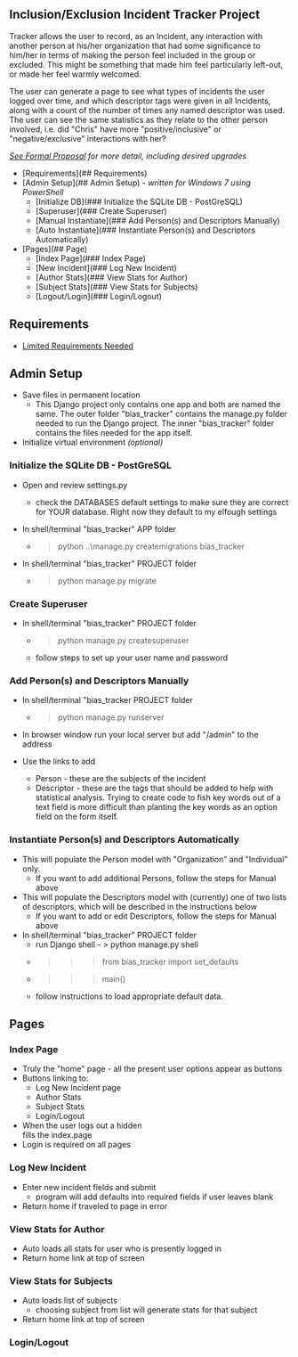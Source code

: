 ## Inclusion/Exclusion Incident Tracker Project

  Tracker allows the user to record, as an Incident, any interaction with another person at his/her organization that had some significance to him/her in terms of making the person feel included in the group or excluded.  This might be something that made him feel particularly left-out, or made her feel warmly welcomed.  

  The user can generate a page to see what types of incidents the user logged over time, and which descriptor tags were given in all Incidents, along with a count of the number of times any named descriptor was used.  The user can see the same statistics as they relate to the other person involved, i.e. did "Chris" have more "positive/inclusive" or "negative/exclusive" interactions with her?

  *[See Formal Proposal](Proposal_formal.md) for more detail, including desired upgrades*


* [Requirements](## Requirements)
* [Admin Setup](## Admin Setup) - *written for Windows 7 using PowerShell*
  * [Initialize DB](### Initialize the SQLite DB - PostGreSQL)
  * [Superuser](### Create Superuser)
  * [Manual Instantiate](### Add Person(s) and Descriptors Manually)
  * [Auto Instantiate](### Instantiate Person(s) and Descriptors Automatically)
* [Pages](## Page)
  * [Index Page](### Index Page)
  * [New Incident](### Log New Incident)
  * [Author Stats](### View Stats for Author)
  * [Subject Stats](### View Stats for Subjects)
  * [Logout/Login](### Login/Logout)

## Requirements

* [Limited Requirements Needed](requirements.txt)

## Admin Setup

* Save files in permanent location
  * This Django project only contains one app and both are named the same.  The
  outer folder "bias_tracker" contains the manage.py folder needed to run the
  Django project.  The inner "bias_tracker" folder contains the files needed for
  the app itself.
* Initialize virtual environment *(optional)*

### Initialize the SQLite DB - PostGreSQL

* Open and review settings.py
  * check the DATABASES default settings to make sure they are correct for YOUR database.  Right now they default to my elfough settings

* In shell/terminal "bias_tracker" APP folder
  * > python ..\\manage.py createmigrations bias_tracker

* In shell/terminal "bias_tracker" PROJECT folder
  * > python manage.py migrate

### Create Superuser
* In shell/terminal "bias_tracker" PROJECT folder
  * > python manage.py createsuperuser
  * follow steps to set up your user name and password

### Add Person(s) and Descriptors Manually
* In shell/terminal "bias_tracker PROJECT folder
  * > python manage.py runserver

* In browser window run your local server but add "/admin" to the address
* Use the links to add
  * Person - these are the subjects of the incident
  * Descriptor - these are the tags that should be added to help with statistical analysis.  Trying to create code to fish key words out of a text field is more difficult than planting the key words as an option field on the form itself.

### Instantiate Person(s) and Descriptors Automatically
* This will populate the Person model with "Organization" and "Individual" only.
  * If you want to add additional Persons, follow the steps for Manual above
* This will populate the Descriptors model with (currently) one of two lists of descriptors, which will be described in the instructions below
  * If you want to add or edit Descriptors, follow the steps for Manual above
* In shell/terminal "bias_tracker" PROJECT folder
  * run Django shell - > python manage.py shell
  * >>>from bias_tracker import set_defaults
  * >>>main()
  * follow instructions to load appropriate default data.

## Pages

### Index Page
  * Truly the "home" page - all the present user options appear as buttons
  * Buttons linking to:
    * Log New Incident page
    * Author Stats
    * Subject Stats
    * Login/Logout
  * When the user logs out a hidden <div> fills the index.page
  * Login is required on all pages

### Log New Incident
  * Enter new incident fields and submit
    * program will add defaults into required fields if user leaves blank
  * Return home if traveled to page in error

### View Stats for Author
  * Auto loads all stats for user who is presently logged in
  * Return home link at top of screen

### View Stats for Subjects
  * Auto loads list of subjects
    * choosing subject from list will generate stats for that subject
  * Return home link at top of screen

### Login/Logout
